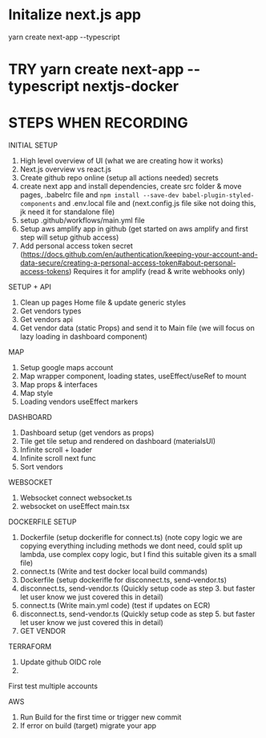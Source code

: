 # Initalize next.js app
yarn create next-app --typescript
# TRY yarn create next-app --typescript nextjs-docker

# STEPS WHEN RECORDING
INITIAL SETUP
1. High level overview of UI (what we are creating how it works)
2. Next.js overview vs react.js
3. Create github repo online (setup all actions needed) secrets
4. create next app and install dependencies, create src folder & move pages, .babelrc file and `npm install --save-dev babel-plugin-styled-components` and .env.local file and (next.config.js file sike not doing this, jk need it for standalone file)
5. setup .github/workflows/main.yml file
6. Setup aws amplify app in github (get started on aws amplify and first step will setup github access)
7. Add personal access token secret (https://docs.github.com/en/authentication/keeping-your-account-and-data-secure/creating-a-personal-access-token#about-personal-access-tokens) Requires it for amplify (read & write webhooks only)

SETUP + API
1. Clean up pages Home file & update generic styles
2. Get vendors types
3. Get vendors api
4. Get vendor data (static Props) and send it to Main file (we will focus on lazy loading in dashboard component)

MAP
1. Setup google maps account
2. Map wrapper component, loading states, useEffect/useRef to mount
3. Map props & interfaces
4. Map style
5. Loading vendors useEffect markers

DASHBOARD
1. Dashboard setup (get vendors as props)
2. Tile get tile setup and rendered on dashboard (materialsUI)
3. Infinite scroll + loader
4. Infinite scroll next func
5. Sort vendors

WEBSOCKET
1. Websocket connect websocket.ts
2. websocket on useEffect main.tsx

DOCKERFILE SETUP
1. Dockerfile (setup dockerifle for connect.ts) (note copy logic we are copying everything including methods we dont need, could split up lambda, use complex copy logic, but I find this suitable given its a small file)
2. connect.ts (Write and test docker local build commands)
3. Dockerfile (setup dockerifle for disconnect.ts, send-vendor.ts)
4. disconnect.ts, send-vendor.ts (Quickly setup code as step 3. but faster let user know we just covered this in detail)
5. connect.ts (Write main.yml code) (test if updates on ECR)
6. disconnect.ts, send-vendor.ts (Quickly setup code as step 5. but faster let user know we just covered this in detail)
8. GET VENDOR

TERRAFORM
1. Update github OIDC role
2. 
First test multiple accounts

AWS
1. Run Build for the first time or trigger new commit
2. If error on build (target) migrate your app


<!-- NEXT WORK ON REMOVING BRANCHES ON AMPLIFY --> 